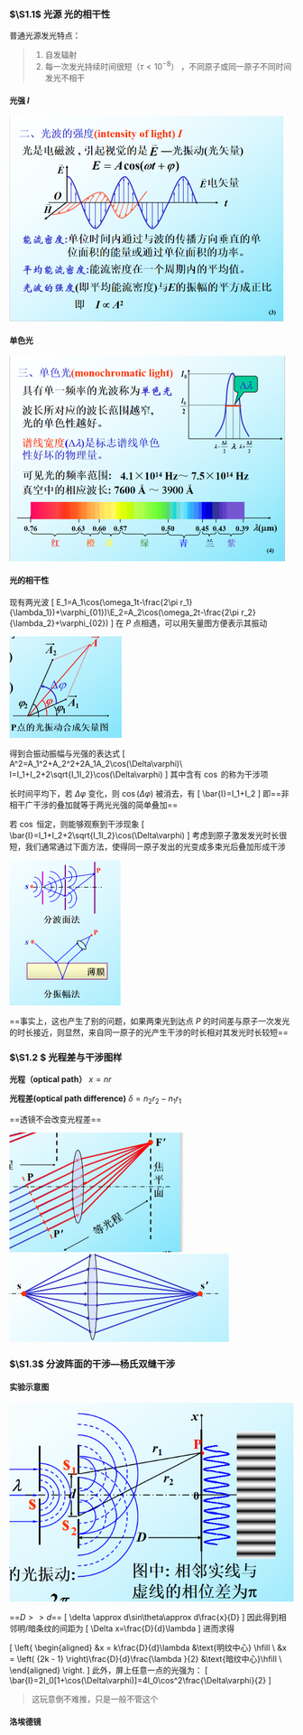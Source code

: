 ### $\S1.1$ 光源 光的相干性

普通光源发光特点：

> 1. 自发辐射
> 2. 每一次发光持续时间很短（$\tau < 10^{-8}$） ，不同原子或同一原子不同时间发光不相干

#### 光强 $I$

<img src="./image-20251019125744984.png" alt="image-20251019125744984" style="zoom:50%;" />

#### 单色光

<img src="./image-20251019125859651.png" alt="image-20251019125859651" style="zoom:50%;" />

#### 光的相干性

现有两光波
\[
E_1=A_1\cos(\omega_1t-\frac{2\pi r_1}{\lambda_1})+\varphi_{01})\\E_2=A_2\cos(\omega_2t-\frac{2\pi r_2}{\lambda_2}+\varphi_{02})
\]
在 $P$ 点相遇，可以用矢量图方便表示其振动

<img src="./image-20251019130130715.png" alt="image-20251019130130715" style="zoom:50%;" />

得到合振动振幅与光强的表达式
\[
A^2=A_1^2+A_2^2+2A_1A_2\cos(\Delta\varphi)\\
I=I_1+I_2+2\sqrt{I_1I_2}\cos(\Delta\varphi)
\]
其中含有 $\cos$ 的称为干涉项

长时间平均下，若 $\Delta \varphi$ 变化，则 $\cos(\Delta\varphi)$ 被消去，有
\[
\bar{I}=I_1+I_2
\]
即==非相干广干涉的叠加就等于两光光强的简单叠加==

若 $\cos$ 恒定，则能够观察到干涉现象
\[
\bar{I}=I_1+I_2+2\sqrt{I_1I_2}\cos(\Delta\varphi)
\]
考虑到原子激发发光时长很短，我们通常通过下面方法，使得同一原子发出的光变成多束光后叠加形成干涉

<img src="./image-20251019130939808.png" alt="image-20251019130939808" style="zoom:50%;" />

==事实上，这也产生了别的问题，如果两束光到达点 $P$ 的时间差与原子一次发光的时长接近，则显然，来自同一原子的光产生干涉的时长相对其发光时长较短==

### $\S1.2 $ 光程差与干涉图样

**光程（optical path）** $x=nr$

**光程差(optical path difference)** $\delta = n_2r_2-n_1r_1$ 

==透镜不会改变光程差== 

<img src="./image-20251019131545879.png" alt="image-20251019131545879" style="zoom:50%;" />

<img src="./image-20251019131605166.png" alt="image-20251019131605166" style="zoom:50%;" />

### $\S1.3$ 分波阵面的干涉—杨氏双缝干涉

#### 实验示意图

![image-20251019131811231](./image-20251019131811231.png)

==$D>>d$==
\[
\delta \approx d\sin\theta\approx d\frac{x}{D}
\]
因此得到相邻明/暗条纹的间距为
\[
\Delta x=\frac{D}{d}\lambda
\]
进而求得


\[
\left\{ \begin{aligned}
  &x = k\frac{D}{d}\lambda &\text{明纹中心} \hfill \\
  &x = \left( {2k - 1} \right)\frac{D}{d}\frac{\lambda }{2} &\text{暗纹中心}\hfill \\ 
\end{aligned}  \right.
\]
此外，屏上任意一点的光强为：
\[
\bar{I}=2I_0[1+\cos(\Delta\varphi)]=4I_0\cos^2\frac{\Delta\varphi}{2}
\]

> 这玩意倒不难推，只是一般不管这个

#### 洛埃德镜

